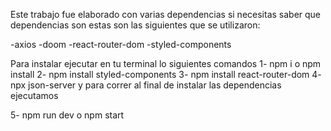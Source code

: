 Este trabajo fue elaborado con varias dependencias si necesitas saber que dependencias son estas son las siguientes
que se utilizaron:

-axios
-doom
-react-router-dom
-styled-components

Para instalar ejecutar en tu terminal lo siguientes comandos
1- npm i o npm install
2- npm install styled-components
3- npm install react-router-dom
4- npx json-server
   y para correr al final de instalar las dependencias ejecutamos

5- npm run dev o npm start

